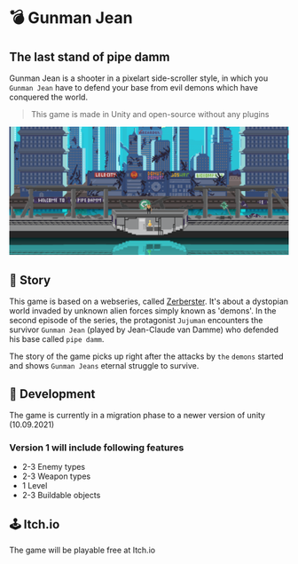 # 💣 Gunman Jean
## The last stand of pipe damm

Gunman Jean is a shooter in a pixelart side-scroller style, in which you `Gunman Jean` have to defend your base from evil demons which have conquered the world.
> This game is made in Unity and open-source without any plugins

![image info](./img/readme_img.png)

## 🧚 Story
This game is based on a webseries, called [Zerberster](https://www.youtube.com/watch?v=dGRG39QhbZw&list=PLHMArgH9bh0uq-rIA4Yi-yeLiHL0rg9zT&ab_channel=ThomasHacker).
It's about a dystopian world invaded by unknown alien forces simply known as 'demons'. In the second episode of the series, the protagonist `Jujuman` encounters the survivor `Gunman Jean` (played by Jean-Claude van Damme) who defended his base called `pipe damm`. 

The story of the game picks up right after the attacks by `the` `demons` started and shows `Gunman Jeans` eternal struggle to survive.

## 💾 Development

The game is currently in a migration phase to a newer version of unity (10.09.2021)

### Version 1 will include following features
- 2-3 Enemy types
- 2-3 Weapon types
- 1 Level
- 2-3 Buildable objects


## 🕹️ Itch.io

The game will be playable free at Itch.io